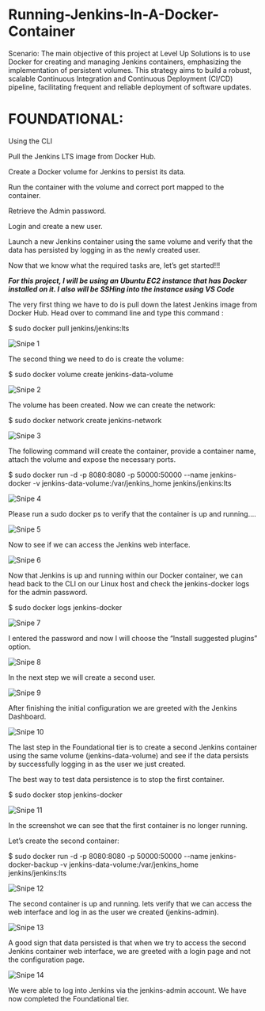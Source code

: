 # Running-Jenkins-In-A-Docker-Container

Scenario: The main objective of this project at Level Up Solutions is to use Docker for creating and managing Jenkins containers, emphasizing the implementation of persistent volumes. This strategy aims to build a robust, scalable Continuous Integration and Continuous Deployment (CI/CD) pipeline, facilitating frequent and reliable deployment of software updates.

# FOUNDATIONAL:

Using the CLI

Pull the Jenkins LTS image from Docker Hub.

Create a Docker volume for Jenkins to persist its data.

Run the container with the volume and correct port mapped to the container.

Retrieve the Admin password.

Login and create a new user.

Launch a new Jenkins container using the same volume and verify that the data has persisted by logging in as the newly created user.

Now that we know what the required tasks are, let’s get started!!!

***For this project, I will be using an Ubuntu EC2 instance that has Docker installed on it. I also will be SSHing into the instance using VS Code***

The very first thing we have to do is pull down the latest Jenkins image from Docker Hub. Head over to command line and type this command :

$ sudo docker pull jenkins/jenkins:lts

![Snipe 1](https://github.com/Mirahkeyz/Running-Jenkins-In-A-Docker-Container/assets/134533695/feb7acf1-3da1-414d-bd2e-1de65de0516f)

The second thing we need to do is create the volume:

$ sudo docker volume create jenkins-data-volume

![Snipe 2](https://github.com/Mirahkeyz/Running-Jenkins-In-A-Docker-Container/assets/134533695/0dc36779-b64a-4528-8ed6-3f645af5ed84)

The volume has been created. Now we can create the network:

$ sudo docker network create jenkins-network

![Snipe 3](https://github.com/Mirahkeyz/Running-Jenkins-In-A-Docker-Container/assets/134533695/91a17d97-8a10-407d-8a58-e3093d90cbad)

The following command will create the container, provide a container name, attach the volume and expose the necessary ports.

$ sudo docker run -d -p 8080:8080 -p 50000:50000 --name jenkins-docker -v jenkins-data-volume:/var/jenkins_home jenkins/jenkins:lts

![Snipe 4](https://github.com/Mirahkeyz/Running-Jenkins-In-A-Docker-Container/assets/134533695/aa35986c-e2b6-413c-a94d-f3a4d01b032e)

Please run a sudo docker ps to verify that the container is up and running….

![Snipe 5](https://github.com/Mirahkeyz/Running-Jenkins-In-A-Docker-Container/assets/134533695/3a2dc4a1-5940-4926-82ad-34ad0582016f)

Now to see if we can access the Jenkins web interface.

![Snipe 6](https://github.com/Mirahkeyz/Running-Jenkins-In-A-Docker-Container/assets/134533695/84767ccc-4402-4f0e-9f26-e92b796c1e66)

Now that Jenkins is up and running within our Docker container, we can head back to the CLI on our Linux host and check the jenkins-docker logs for the admin password.

$ sudo docker logs jenkins-docker

![Snipe 7](https://github.com/Mirahkeyz/Running-Jenkins-In-A-Docker-Container/assets/134533695/4967dc3a-4c67-4083-b342-6df8593eb65e)

I entered the password and now I will choose the “Install suggested plugins” option.

![Snipe 8](https://github.com/Mirahkeyz/Running-Jenkins-In-A-Docker-Container/assets/134533695/554ca72f-7055-4d9a-a6cf-5c45fd93e9f2)

In the next step we will create a second user.

![Snipe 9](https://github.com/Mirahkeyz/Running-Jenkins-In-A-Docker-Container/assets/134533695/1e5bf810-f1e1-42e6-99dc-717e3be18ab8)

After finishing the initial configuration we are greeted with the Jenkins Dashboard.

![Snipe 10](https://github.com/Mirahkeyz/Running-Jenkins-In-A-Docker-Container/assets/134533695/db17043f-641a-4984-afdd-3e898eb2f138)

The last step in the Foundational tier is to create a second Jenkins container using the same volume (jenkins-data-volume) and see if the data persists by successfully logging in as the user we just created.

The best way to test data persistence is to stop the first container.

$ sudo docker stop jenkins-docker

![Snipe 11](https://github.com/Mirahkeyz/Running-Jenkins-In-A-Docker-Container/assets/134533695/b027abfd-d82e-4aa6-8424-4a3637d092d0)

In the screenshot we can see that the first container is no longer running.

Let’s create the second container:

$ sudo docker run -d -p 8080:8080 -p 50000:50000 --name jenkins-docker-backup -v jenkins-data-volume:/var/jenkins_home jenkins/jenkins:lts

![Snipe 12](https://github.com/Mirahkeyz/Running-Jenkins-In-A-Docker-Container/assets/134533695/53c2f99f-6c40-4260-8c4f-c9bf13e9f49f)

The second container is up and running. lets verify that we can access the web interface and log in as the user we created (jenkins-admin).

![Snipe 13](https://github.com/Mirahkeyz/Running-Jenkins-In-A-Docker-Container/assets/134533695/0e15f795-e70a-4366-a7fe-2003834a7115)

A good sign that data persisted is that when we try to access the second Jenkins container web interface, we are greeted with a login page and not the configuration page.

![Snipe 14](https://github.com/Mirahkeyz/Running-Jenkins-In-A-Docker-Container/assets/134533695/62a620fe-013d-444e-9269-12f8531411da)

We were able to log into Jenkins via the jenkins-admin account. We have now completed the Foundational tier.













































































